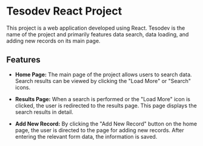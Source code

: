 # Tesodev React Project

This project is a web application developed using React. Tesodev is the name of the project and primarily features data search, data loading, and adding new records on its main page.

## Features

- **Home Page:** The main page of the project allows users to search data. Search results can be viewed by clicking the "Load More" or "Search" icons.

- **Results Page:** When a search is performed or the "Load More" icon is clicked, the user is redirected to the results page. This page displays the search results in detail.

- **Add New Record:** By clicking the "Add New Record" button on the home page, the user is directed to the page for adding new records. After entering the relevant form data, the information is saved.



